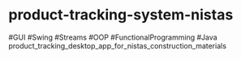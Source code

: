 # product-tracking-system-nistas
#GUI #Swing #Streams #OOP #FunctionalProgramming #Java
product_tracking_desktop_app_for_nistas_construction_materials
